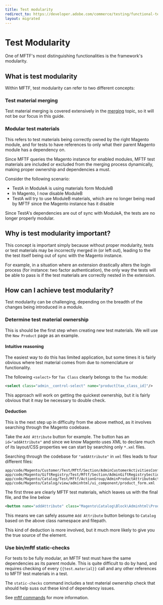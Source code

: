 ```yaml
---
title: Test modularity
redirect_to: https://developer.adobe.com/commerce/testing/functional-testing-framework/test-writing/test-modularity/
layout: migrated
---
```


# Test Modularity

One of MFTF's most distinguishing functionalities is the framework's modularity.

## What is test modularity

Within MFTF, test modularity can refer to two different concepts:

### Test material merging

Test material merging is covered extensively in the [merging] topic, so it will not be our focus in this guide.

### Modular test materials

This refers to test materials being correctly owned by the right Magento module, and for tests to have references to only what their parent Magento module has a dependency on.
 
Since MFTF queries the Magento instance for enabled modules, MFTF test materials are included or excluded from the merging process dynamically, making proper ownership and dependencies a must.

Consider the following scenario:

* TestA in ModuleA is using materials form ModuleB
* In Magento, I now disable ModuleB
* TestA will try to use ModuleB materials, which are no longer being read by MFTF since the Magento instance has it disable

Since TestA's dependencies are out of sync with ModuleA, the tests are no longer properly modular.

## Why is test modularity important?

This concept is important simply because without proper modularity, tests or test materials may be incorrectly merged in (or left out), leading to the the test itself being out of sync with the Magento instance.

For example, in a situation where an extension drastically alters the login process (for instance: two factor authentication), the only way the tests will be able to pass is if the test materials are correctly nested in the extension.

## How can I achieve test modularity?

Test modularity can be challenging, depending on the breadth of the changes being introduced in a module.

### Determine test material ownership

This is should be the first step when creating new test materials. We will use the `New Product` page as an example.

#### Intuitive reasoning

The easiest way to do this has limited application, but some times it is fairly obvious where test material comes from due to nomenclature or functionality.

The following `<select>` for `Tax Class` clearly belongs to the `Tax` module:

```xml
<select class="admin__control-select" name="product[tax_class_id]"/>
```

This approach will work on getting the quickest ownership, but it is fairly obvious that it may be necessary to double check.

#### Deduction 

This is the next step up in difficulty from the above method, as it involves searching through the Magento codebase.

Take the `Add Attribute` button for example. The button has an `id="addAttribute"` and since we know Magento uses XML to declare much of its layout/CSS properties we can start by searching only `*.xml` files.

Searching through the codebase for `"addAttribute"` in `xml` files leads to four different files:

```terminal
app/code/Magento/Customer/Test/Mftf/Section/AdminCustomerActivitiesConfigureSection.xml
app/code/Magento/GiftRegistry/Test/Mftf/Section/AdminGiftRegistrySection.xml
app/code/Magento/Catalog/Test/Mftf/ActionGroup/AdminProductAttributeActionGroup.xml
app/code/Magento/Catalog/view/adminhtml/ui_component/product_form.xml
```

The first three are clearly MFTF test materials, which leaves us with the final file, and the line below

```xml
<button name="addAttribute" class="Magento\Catalog\Block\Adminhtml\Product\Edit\Button\AddAttribute"/>
```

This means we can safely assume `Add Attribute` button belongs to `Catalog` based on the above class namespace and filepath.

This kind of deduction is more involved, but it much more likely to give you the true source of the element.

### Use bin/mftf static-checks

For tests to be fully modular, an MFTF test must have the same dependencies as its parent module. This is quite difficult to do by hand, and requires checking of every `{{test.material}}` call and any other references to MFTF test materials in a test.

The `static-checks` command includes a test material ownership check that should help suss out these kind of dependency issues.

See [mftf commands] for more information.

<!-- Link definitions -->
[merging]: ../merging.md
[mftf commands]: ../commands/mftf.md
